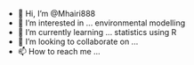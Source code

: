 - 👋 Hi, I’m @Mhairi888
- 👀 I’m interested in ... environmental modelling
- 🌱 I’m currently learning ... statistics using R
- 💞️ I’m looking to collaborate on ...
- 📫 How to reach me ... 

<!---
Mhairi888/Mhairi888 is a ✨ special ✨ repository because its `README.md` (this file) appears on your GitHub profile.
You can click the Preview link to take a look at your changes.
--->
